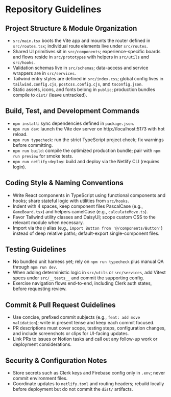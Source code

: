 # Repository Guidelines

## Project Structure & Module Organization

-   `src/main.tsx` boots the Vite app and mounts the router defined in `src/routes.tsx`; individual route elements live under `src/routes`.
-   Shared UI primitives sit in `src/components`; experience-specific boards and flows reside in `src/prototypes` with helpers in `src/utils` and `src/hooks`.
-   Validation schemas live in `src/schemas`; data-access and service wrappers are in `src/services`.
-   Tailwind entry styles are defined in `src/index.css`; global config lives in `tailwind.config.cjs`, `postcss.config.cjs`, and `tsconfig.json`.
-   Static assets, icons, and fonts belong in `public`; production bundles compile to `dist/` (leave untracked).

## Build, Test, and Development Commands

-   `npm install`: sync dependencies defined in `package.json`.
-   `npm run dev`: launch the Vite dev server on http://localhost:5173 with hot reload.
-   `npm run typecheck`: run the strict TypeScript project check; fix warnings before committing.
-   `npm run build`: compile the optimized production bundle; pair with `npm run preview` for smoke tests.
-   `npm run netlify:deploy`: build and deploy via the Netlify CLI (requires login).

## Coding Style & Naming Conventions

-   Write React components in TypeScript using functional components and hooks; share stateful logic with utilities from `src/hooks`.
-   Indent with 4 spaces, keep component files PascalCase (e.g., `GameBoard.tsx`) and helpers camelCase (e.g., `calculateMove.ts`).
-   Favor Tailwind utility classes and DaisyUI; scope custom CSS to the relevant module when necessary.
-   Import via the `@` alias (e.g., `import Button from '@/components/Button'`) instead of deep relative paths; default-export single-component files.

## Testing Guidelines

-   No bundled unit harness yet; rely on `npm run typecheck` plus manual QA through `npm run dev`.
-   When adding deterministic logic in `src/utils` or `src/services`, add Vitest specs under `src/__tests__` and commit the supporting config.
-   Exercise navigation flows end-to-end, including Clerk auth states, before requesting review.

## Commit & Pull Request Guidelines

-   Use concise, prefixed commit subjects (e.g., `feat: add move validation`); write in present tense and keep each commit focused.
-   PR descriptions must cover scope, testing steps, configuration changes, and include screenshots or clips for UI-facing updates.
-   Link PRs to issues or Notion tasks and call out any follow-up work or deployment considerations.

## Security & Configuration Notes

-   Store secrets such as Clerk keys and Firebase config only in `.env`; never commit environment files.
-   Coordinate updates to `netlify.toml` and routing headers; rebuild locally before deployment but do not commit the `dist/` artifacts.

